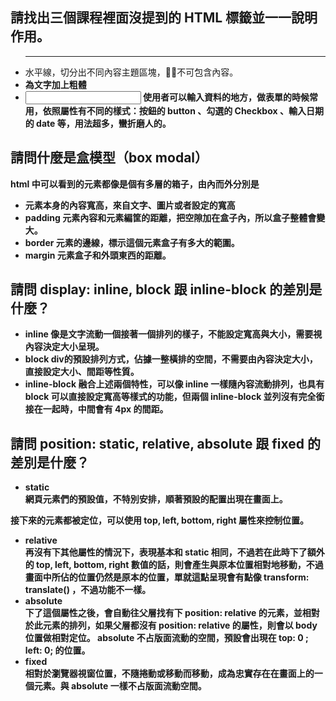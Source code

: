 ## 請找出三個課程裡面沒提到的 HTML 標籤並一一說明作用。
- <hr /> 水平線，切分出不同內容主題區塊，不可包含內容。 
- <strong> 為文字加上粗體
- <input> 使用者可以輸入資料的地方，做表單的時候常用，依照屬性有不同的樣式：按鈕的 button 、勾選的 Checkbox 、輸入日期的 date 等，用法超多，蠻折磨人的。

## 請問什麼是盒模型（box modal）
html 中可以看到的元素都像是個有多層的箱子，由內而外分別是
- 元素本身的內容寬高，來自文字、圖片或者設定的寬高
- padding 元素內容和元素編筐的距離，把空隙加在盒子內，所以盒子整體會變大。
- border 元素的邊線，標示這個元素盒子有多大的範圍。
- margin 元素盒子和外頭東西的距離。

## 請問 display: inline, block 跟 inline-block 的差別是什麼？
- inline 像是文字流動一個接著一個排列的樣子，不能設定寬高與大小，需要視內容決定大小呈現。
- block div的預設排列方式，佔據一整橫排的空間，不需要由內容決定大小，直接設定大小、間距等性質。
- inline-block 融合上述兩個特性，可以像 inline 一樣隨內容流動排列，也具有 block 可以直接設定寬高等樣式的功能，但兩個 inline-block 並列沒有完全銜接在一起時，中間會有 4px 的間距。


## 請問 position: static, relative, absolute 跟 fixed 的差別是什麼？

- static  
網頁元素們的預設值，不特別安排，順著預設的配置出現在畫面上。

接下來的元素都被定位，可以使用 top, left, bottom, right 屬性來控制位置。

- relative  
再沒有下其他屬性的情況下，表現基本和 static 相同，不過若在此時下了額外的 top, left, bottom, right 數值的話，則會產生與原本位置相對地移動，不過畫面中所佔的位置仍然是原本的位置，單就這點呈現會有點像 transform: translate() ，不過功能不一樣。
- absolute  
下了這個屬性之後，會自動往父層找有下 position: relative 的元素，並相對於此元素的排列，如果父層都沒有 position: relative 的屬性，則會以 body 位置做相對定位。 absolute 不占版面流動的空間，預設會出現在 top: 0 ; left: 0; 的位置。
- fixed  
相對於瀏覽器視窗位置，不隨捲動或移動而移動，成為忠實存在在畫面上的一個元素。與 absolute 一樣不占版面流動空間。
